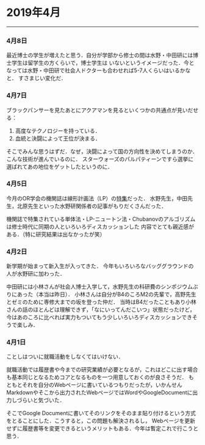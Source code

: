 # 2019年4月

--------------------------------------------------------------------------------

### 4月8日

最近博士の学生が増えたと思う．自分が学部から修士の間は水野・中田研には博士学生は留学生の方くらいで，博士学生は
いないというイメージだった．今となっては水野・中田研で社会人ドクターも合わせれば5-7人くらいはいるかなと．
すさまじい変化だ．

### 4月7日

ブラックパンサーを見たあとにアクアマンを見るといくつかの共通点が見いだせる：

1. 高度なテクノロジーを持っている．
1. 血統と決闘によって王位が決まる．

そこでみんな思うはずだ．なぜ，決闘によって国の方向性を決めてしまうのか．こんな技術が進んでいるのに．
スターウォーズのパルパティーンですら選挙に選ばれてあの地位をゲットしたというのに．


### 4月5日

今月のOR学会の機関誌は線形計画法（LP）の[特集](http://www.orsj.or.jp/e-library/elcorsj.html)だった．
水野先生，中田先生，北原先生といった水野研関係者の記事がもりだくさんだった．

機関誌で特集されている単体法・LP-ニュートン法・Chubanovのアルゴリズムは修士時代に同期の人といろいろディスカッションした
内容でとても親近感がある．（特に研究結果は出なかったが笑）


### 4月2日

新学期が始まって新入生が入ってきた．
今年もいろいろなバッググラウンドの人が水野研に加わった．

中田研には小林さんが社会人博士入学して，水野先生の科研費のシンポジウムぶりにあった（本当は昨日）．
小林さんは自分がB4のころM2の先輩で，高野先生とゼミのために専修大までの坂を登った仲だ．
当時はB4だったこともあり小林さんの話のほとんどは理解できず，「なにいってんだこいつ」状態だったけど，
今はあのころに比べれば実力もついてもう少しいろいろディスカッションできそうで楽しみ．


### 4月1日

ことしはついに就職活動をしなくてはいけない．


就職活動では履歴書や今までの研究業績が必要となるが，これはどこに出す場合も基本同じとなるためコアとなるものを一つ用意しておくのが良さそうだ．
もともとそれを自分のWebページに書いているつもりだったが，いかんせんMarkdownやそこから出力されたWebページではWordやGoogleDocumentに出力しづらいと気づいた．

そこでGoogle Documentに書いてそのリンクをそのまま貼り付けるという方式をとることにした．こうすると，この問題も解決されるし，
Webページを更新せずに履歴書等を変更できるというメリットもある．今年は暫定これで行こうと思う．